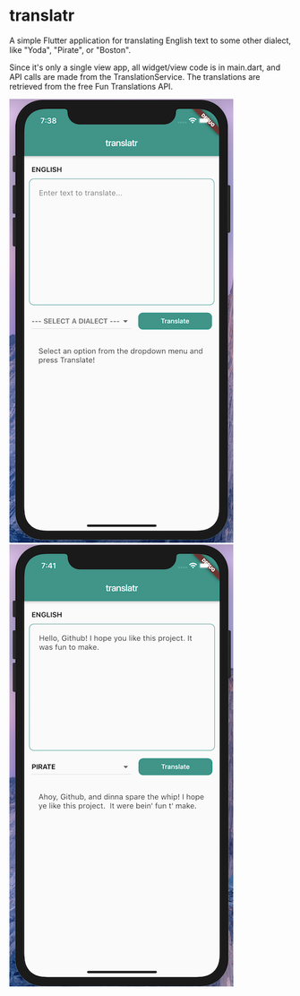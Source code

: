 # translatr

A simple Flutter application for translating English text to some other dialect, like "Yoda", "Pirate", or "Boston".

Since it's only a single view app, all widget/view code is in main.dart, and API calls are made from the TranslationService. The translations are retrieved from the free Fun Translations API.

![App screenshot 1](view1.png)![App screenshot 2](view2.png)
